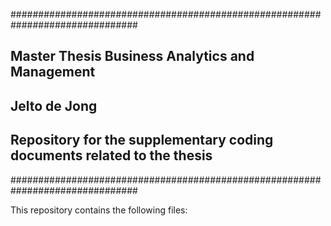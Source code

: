 ###############################################################################
##            Master Thesis Business Analytics and Management                ##
##                             Jelto de Jong                                 ##
## Repository for the supplementary coding documents related to the thesis   ##
###############################################################################

This repository contains the following files:


